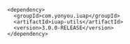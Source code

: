 ﻿	<dependency>
	  <groupId>com.yonyou.iuap</groupId>
	  <artifactId>iuap-utils</artifactId>
	  <version>3.0.0-RELEASE</version>
	</dependency>